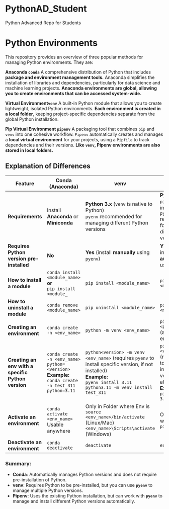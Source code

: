 # PythonAD_Student
Python Advanced Repo for Students


# Python Environments

This repository provides an overview of three popular methods for managing Python environments. They are:

**Anaconda ``conda``**
    A comprehensive distribution of Python that includes **package and environment management tools.** Anaconda simplifies the installation of libraries and dependencies, particularly for data science and machine learning projects. **Anaconda environments are global, allowing you to create environments that can be accessed system-wide.**

**Virtual Environment``venv``**
    A built-in Python module that allows you to create lightweight, isolated Python environments. **Each environment is created in a local folder**, keeping project-specific dependencies separate from the global Python installation.

**Pip Virtual Environment ``pipenv``**
    A packaging tool that combines ``pip`` and ``venv`` into one cohesive workflow. ``Pipenv`` automatically creates and manages a **local virtual environment** for your projects, using a ``Pipfile`` to track dependencies and their versions. **Like ``venv``, Pipenv environments are also stored in local folders.**




## Explanation of Differences

| **Feature**                                | **Conda (Anaconda)**                                               | **venv**                                                   | **Pipenv**                                                |
|--------------------------------------------|--------------------------------------------|--------------------------------------------|--------------------------------------------|
| **Requirements**                           | Install **Anaconda** or **Miniconda**                              | **Python 3.x** (``venv`` is native to Python) <br>  `pyenv` recommended for managing different Python versions                   | **Python 3.6+** <br> ``pipenv`` is installed <br> `pyenv` recommended for managing different Python versions |
| **Requires Python version pre-installed**  | **No**                                                             | **Yes** (install **manually** using `pyenv`)                                                     | **YES** (but can install **automatically** if using `pyenv`)   |
| **How to install a module**                | `conda install <module_name>`  <br> **or** <br> `pip install <module_`                                     | `pip install <module_name>`                                 | `pipenv install <module_name>`                             |
| **How to uninstall a module**              | `conda remove <module_name>`                                        | `pip uninstall <module_name>`                               | `pipenv uninstall <module_name>`                           |
| **Creating an environment**                | `conda create -n <env_name>`                                        | `python -m venv <env_name>`                                 | `pipenv --python <python_version>` (auto creates env)      |
| **Creating an env with a specific Python version** | `conda create -n <env_name> python=<version>`  <br> **Example:** <br> `conda create -n test_311 python=3.11`              | `python<version> -m venv <env_name>` (requires `pyenv` to install specific version, if not installed) <br> **Example:** <br> `pyenv install 3.11` <br> `python3.11 -m venv install test_311`| `pipenv --python <version>` (requires `pyenv` to automatically install python version, if not already installed) <br> **Example:** <br> `pipenv --python 3.11` |
| **Activate an environment**                | `conda activate <env_name>` <br> Usable anywhere                                        | Only in Folder where Env is <br> `source <env_name>/bin/activate` (Linux/Mac) <br> `<env_name>\Scripts\activate` (Windows) | Only in Folder where Env is <br> `pipenv shell`                                             |
| **Deactivate an environment**              | `conda deactivate`                                                  | `deactivate`                                                | `exit`                                                     |

### Summary:
- **Conda**: Automatically manages Python versions and does not require pre-installation of Python.
- **venv**: Requires Python to be pre-installed, but you can use **`pyenv`** to manage multiple Python versions.
- **Pipenv**: Uses the existing Python installation, but can work with **`pyenv`** to manage and install different Python versions automatically.
